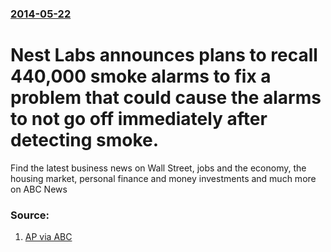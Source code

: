 ### [2014-05-22](/news/2014/05/22/index.md)

# Nest Labs announces plans to recall 440,000 smoke alarms to fix a problem that could cause the alarms to not go off immediately after detecting smoke. 

Find the latest business news on Wall Street, jobs and the economy, the housing market, personal finance and money investments and much more on ABC News


### Source:

1. [AP via ABC](http://abcnews.go.com/Business/wireStory/nest-recalling-440k-smoke-alarms-safety-risk-23814103)
